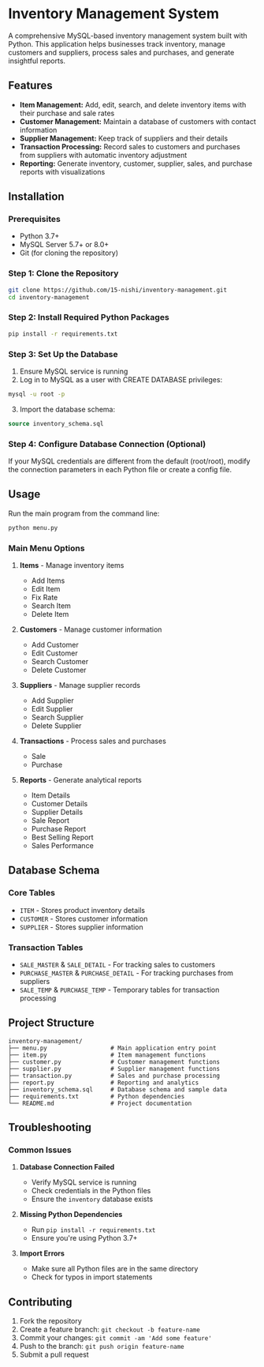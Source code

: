# Inventory Management System

A comprehensive MySQL-based inventory management system built with Python. This application helps businesses track inventory, manage customers and suppliers, process sales and purchases, and generate insightful reports.

## Features

- **Item Management:** Add, edit, search, and delete inventory items with their purchase and sale rates
- **Customer Management:** Maintain a database of customers with contact information
- **Supplier Management:** Keep track of suppliers and their details
- **Transaction Processing:** Record sales to customers and purchases from suppliers with automatic inventory adjustment
- **Reporting:** Generate inventory, customer, supplier, sales, and purchase reports with visualizations

## Installation

### Prerequisites

- Python 3.7+
- MySQL Server 5.7+ or 8.0+
- Git (for cloning the repository)

### Step 1: Clone the Repository

```bash
git clone https://github.com/15-nishi/inventory-management.git
cd inventory-management
```

### Step 2: Install Required Python Packages

```bash
pip install -r requirements.txt
```

### Step 3: Set Up the Database

1. Ensure MySQL service is running
2. Log in to MySQL as a user with CREATE DATABASE privileges:

```bash
mysql -u root -p
```

3. Import the database schema:

```sql
source inventory_schema.sql
```

### Step 4: Configure Database Connection (Optional)

If your MySQL credentials are different from the default (root/root), modify the connection parameters in each Python file or create a config file.

## Usage

Run the main program from the command line:

```bash
python menu.py
```

### Main Menu Options

1. **Items** - Manage inventory items
   - Add Items
   - Edit Item
   - Fix Rate
   - Search Item
   - Delete Item

2. **Customers** - Manage customer information
   - Add Customer
   - Edit Customer
   - Search Customer
   - Delete Customer

3. **Suppliers** - Manage supplier records
   - Add Supplier
   - Edit Supplier
   - Search Supplier
   - Delete Supplier

4. **Transactions** - Process sales and purchases
   - Sale
   - Purchase

5. **Reports** - Generate analytical reports
   - Item Details
   - Customer Details
   - Supplier Details
   - Sale Report
   - Purchase Report
   - Best Selling Report
   - Sales Performance

## Database Schema

### Core Tables
- `ITEM` - Stores product inventory details
- `CUSTOMER` - Stores customer information
- `SUPPLIER` - Stores supplier information

### Transaction Tables
- `SALE_MASTER` & `SALE_DETAIL` - For tracking sales to customers
- `PURCHASE_MASTER` & `PURCHASE_DETAIL` - For tracking purchases from suppliers
- `SALE_TEMP` & `PURCHASE_TEMP` - Temporary tables for transaction processing

## Project Structure

```
inventory-management/
├── menu.py                  # Main application entry point
├── item.py                  # Item management functions
├── customer.py              # Customer management functions
├── supplier.py              # Supplier management functions
├── transaction.py           # Sales and purchase processing
├── report.py                # Reporting and analytics
├── inventory_schema.sql     # Database schema and sample data
├── requirements.txt         # Python dependencies
└── README.md                # Project documentation
```

## Troubleshooting

### Common Issues

1. **Database Connection Failed**
   - Verify MySQL service is running
   - Check credentials in the Python files
   - Ensure the `inventory` database exists

2. **Missing Python Dependencies**
   - Run `pip install -r requirements.txt`
   - Ensure you're using Python 3.7+

3. **Import Errors**
   - Make sure all Python files are in the same directory
   - Check for typos in import statements

## Contributing

1. Fork the repository
2. Create a feature branch: `git checkout -b feature-name`
3. Commit your changes: `git commit -am 'Add some feature'`
4. Push to the branch: `git push origin feature-name`
5. Submit a pull request
